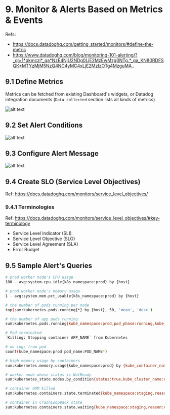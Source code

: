 # 9. Monitor & Alerts Based on Metrics & Events
Refs: 
- https://docs.datadoghq.com/getting_started/monitors/#define-the-metric
- https://www.datadoghq.com/blog/monitoring-101-alerting/?_gl=1*qkmczj*_ga*NzE4NjU2NDg0LjE2MzEwMzg0NTg.*_ga_KN80RDFSQK*MTYzMjM5NzQ4NC4yMC4xLjE2MzIzOTg4MzguMA..



## 9.1 Define Metrics

Metrics can be fetched from existing Dashboard's widgets, or Datadog integration documents (`Data collected` section lists all kinds of metrics)

![alt text](../imgs/metric_query.png "")


## 9.2 Set Alert Conditions

![alt text](../imgs/alert_thresholds.png "")


## 9.3 Configure Alert Message

![alt text](../imgs/message_notify.png "")


## 9.4 Create SLO (Service Level Objectives)
Ref: https://docs.datadoghq.com/monitors/service_level_objectives/


### 9.4.1 Terminologies
Ref: https://docs.datadoghq.com/monitors/service_level_objectives/#key-terminology

- Service Level Indicator (SLI)
- Service Level Objective (SLO)
- Service Level Agreement (SLA)
- Error Budget




## 9.5 Sample Alert's Queries


```sh
# prod worker node's CPU usage
100 - avg:system.cpu.idle{k8s_namespace:prod} by {host}

# prod worker node's memory usage
1 - avg:system.mem.pct_usable{k8s_namespace:prod} by {host}

# the number of pods running per node
top(sum:kubernetes.pods.running{*} by {host}, 50, 'mean', 'desc')

# the number of app pods running
sum:kubernetes.pods.running{kube_namespace:prod,pod_phase:running,kube_app_name:YOUR_APP_NAME}

# Pod terminated
`Killing: Stopping container APP_NAME` from Kubernetes

# no logs from pod
count(kube_namespace:prod pod_name:POD_NAME*)

# high memory usage by containers
sum:kubernetes.memory.usage{kube_namespace:prod} by {kube_container_name,container_id}

# worker node whose status is NotReady
sum:kubernetes_state.nodes.by_condition{status:true,kube_cluster_name:eks-ue1-prod-APP-api-infra,!condition:ready}

# container OOM killed
sum:kubernetes.containers.state.terminated{kube_namespace:staging,reason:oomkilled} by {pod_name}

# container in CrashLoopBack state
sum:kubernetes.containers.state.waiting{kube_namespace:staging,reason:crashloopbackoff} by {pod_name}
```